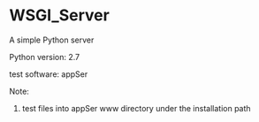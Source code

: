 # WSGI_Server
A simple Python server

Python version: 2.7

test software: appSer

Note: 
1. test files into appSer www directory under the installation path
